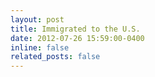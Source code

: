```yaml
---
layout: post
title: Immigrated to the U.S.
date: 2012-07-26 15:59:00-0400
inline: false
related_posts: false
---
```

